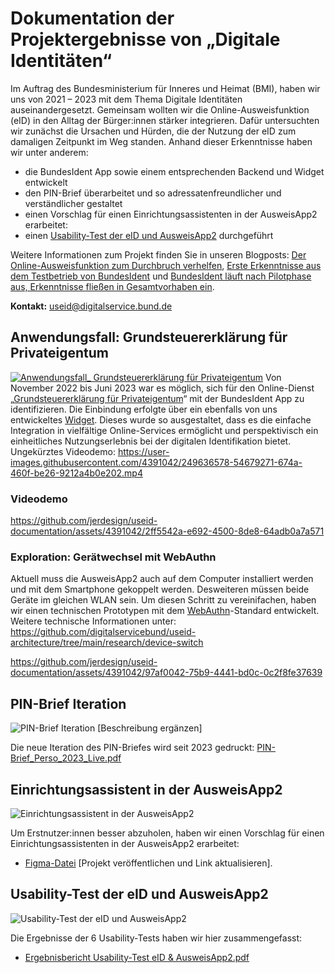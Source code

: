 # Dokumentation der Projektergebnisse von „Digitale Identitäten“
Im Auftrag des Bundesministerium für Inneres und Heimat (BMI), haben wir uns von 2021 – 2023 mit dem Thema Digitale Identitäten auseinandergesetzt. Gemeinsam wollten wir die Online-Ausweisfunktion (eID) in den Alltag der Bürger:innen stärker integrieren. Dafür untersuchten wir zunächst die Ursachen und Hürden, die der Nutzung der eID zum damaligen Zeitpunkt im Weg standen. Anhand dieser Erkenntnisse haben wir unter anderem:
- die BundesIdent App sowie einem entsprechenden Backend und Widget entwickelt
- den PIN-Brief überarbeitet und so adressatenfreundlicher und verständlicher gestaltet
- einen Vorschlag für einen Einrichtungsassistenten in der AusweisApp2 erarbeitet:
- einen [Usability-Test der eID und AusweisApp2](#usability-test-der-eid-und-ausweisapp2) durchgeführt

Weitere Informationen zum Projekt finden Sie in unseren Blogposts: [Der Online-Ausweisfunktion zum Durchbruch verhelfen](https://digitalservice.bund.de/blog/projekt-digitale-identitaeten), [Erste Erkenntnisse aus dem Testbetrieb von BundesIdent](https://digitalservice.bund.de/blog/testbetrieb-von-bundesident) und [BundesIdent läuft nach Pilotphase aus, Er­kennt­nisse fließen in Gesamt­vor­haben ein](https://digitalservice.bund.de/blog/digitale-identitaeten-bundesident-laeuft-nach-pilotphase-aus-erkenntnisse-fliessen-in-gesamtvorhaben-ein).

**Kontakt:** useid@digitalservice.bund.de
## Anwendungsfall: Grundsteuererklärung für Privateigentum
[![Anwendungsfall_ Grundsteuererklärung für Privateigentum](https://github.com/jerdesign/useid-documentation/assets/4391042/fae07c19-703b-46ef-bade-7ebf4a4a6844)](https://digitalservice.bund.de/blog)
Von November 2022 bis Juni 2023 war es möglich, sich für den Online-Dienst „[Grundsteuererklärung für Privateigentum](https://www.grundsteuererklaerung-fuer-privateigentum.de/)“ mit der BundesIdent App zu identifizieren. Die Einbindung erfolgte über ein ebenfalls von uns entwickeltes [Widget](https://digitalservice.bund.de/glossar#widget). Dieses wurde so ausgestaltet, dass es die einfache Integration in vielfältige Online-Services ermöglicht und perspektivisch ein einheitliches Nutzungserlebnis bei der digitalen Identifikation bietet. Ungekürztes Videodemo: https://user-images.githubusercontent.com/4391042/249636578-54679271-674a-460f-be26-9212a4b0e202.mp4

### Videodemo
https://github.com/jerdesign/useid-documentation/assets/4391042/2ff5542a-e692-4500-8de8-64adb0a7a571

### Exploration: Gerätwechsel mit WebAuthn
Aktuell muss die AusweisApp2 auch auf dem Computer installiert werden und mit dem Smartphone gekoppelt werden. Desweiteren müssen beide Geräte im gleichen WLAN sein. Um diesen Schritt zu vereinifachen, haben wir einen technischen Prototypen mit dem [WebAuthn](https://webauthn.io/)-Standard entwickelt.
Weitere technische Informationen unter: https://github.com/digitalservicebund/useid-architecture/tree/main/research/device-switch

https://github.com/jerdesign/useid-documentation/assets/4391042/97af0042-75b9-4441-bd0c-0c2f8fe37639

## PIN-Brief Iteration
![PIN-Brief Iteration](https://github.com/jerdesign/useid-documentation/assets/4391042/bc092971-0c43-4c40-92e1-1249f74d0d89)
[Beschreibung ergänzen]

Die neue Iteration des PIN-Briefes wird seit 2023 gedruckt: [PIN-Brief_Perso_2023_Live.pdf](https://github.com/jerdesign/useid-documentation/files/11896471/PIN-Brief_Perso_2023_Live.pdf)

## Einrichtungsassistent in der AusweisApp2

![Einrichtungsassistent in der AusweisApp2](https://github.com/jerdesign/useid-documentation/assets/4391042/08003e19-5f64-47bd-a30a-fbadd665b968)

Um Erstnutzer:innen besser abzuholen, haben wir einen Vorschlag für einen Einrichtungsassistenten in der AusweisApp2 erarbeitet:
- [Figma-Datei](https://www.figma.com/file/f6DoOUO7ggCYosH8jYhqD4/Onboarding-proposal-for-the-AusweisApp2?type=design&node-id=0%3A1&mode=design&t=SLxAANyPFITAt34F-1)
[Projekt veröffentlichen und Link aktualisieren].

## Usability-Test der eID und AusweisApp2
![Usability-Test der eID und AusweisApp2](https://github.com/jerdesign/useid-documentation/assets/4391042/883669f8-a3c3-48fd-b3e0-8a732f49d982)

Die Ergebnisse der 6 Usability-Tests haben wir hier zusammengefasst:
- [Ergebnisbericht Usability-Test eID & AusweisApp2.pdf](https://github.com/jerdesign/useid-documentation/files/11896120/Ergebnisbericht.Usability-Test.eID.AusweisApp2.pdf)
